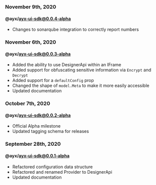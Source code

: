 ### November 9th, 2020
#### @ayx/ayx-ui-sdk@0.0.4-alpha
- Changes to sonarqube integration to correctly report numbers

### November 6th, 2020
#### @ayx/ayx-ui-sdk@0.0.3-alpha
- Added the ability to use DesignerApi within an IFrame
- Added support for obfuscating sensitive information via `Encrypt` and `Decrypt`
- Added support for a `defaultConfig` prop
- Changed the shape of `model.Meta` to make it more easily accessible
- Updated documentation

### October 7th, 2020
#### @ayx/ayx-ui-sdk@0.0.2-alpha
- Official Alpha milestone
- Updated tagging schema for releases

### September 28th, 2020
#### @ayx/ayx-ui-sdk@0.0.1-alpha
- Refactored configuration data structure
- Refactored and renamed Provider to DesignerApi
- Updated documentation